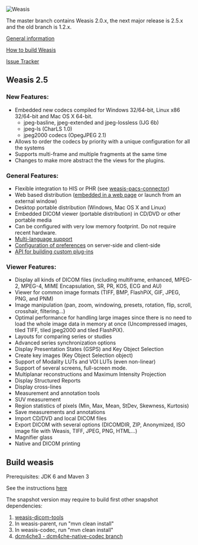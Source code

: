 ![Weasis](weasis-distributions/resources/images/about.png)

The master branch contains Weasis 2.0.x, the next major release is 2.5.x and the old branch is 1.2.x.

[General information](http://www.dcm4che.org/confluence/display/WEA/Home)

[How to build Weasis](http://www.dcm4che.org/confluence/display/WEA/Building+Weasis+from+source)

[Issue Tracker](http://www.dcm4che.org/jira/browse/WEA)

## Weasis 2.5 ##

### New Features: ###
* Embedded new codecs compiled for Windows 32/64-bit, Linux x86 32/64-bit and Mac OS X 64-bit. 
	* jpeg-basline, jpeg-extended and jpeg-lossless (IJG 6b)
	* jpeg-ls (CharLS 1.0) 
	* jpeg2000 codecs (OpegJPEG 2.1)
* Allows to order the codecs by priority with a unique configuration for all the systems
* Supports multi-frame and multiple fragments at the same time
* Changes to make more abstract the the views for the plugins. 

### General Features: ###
* Flexible integration to HIS or PHR (see [weasis-pacs-connector](https://github.com/nroduit/weasis-pacs-connector))
* Web based distribution ([embedded in a web page](https://github.com/nroduit/weasis-jnlp-distributions) or launch from an external window)
* Desktop portable distribution (Windows, Mac OS X and Linux)
* Embedded DICOM viewer (portable distribution) in CD/DVD or other portable media
* Can be configured with very low memory footprint. Do not require recent hardware.
* [Multi-language support](https://www.transifex.com/projects/p/weasis/)
* [Configuration of preferences](http://www.dcm4che.org/confluence/display/WEA/Weasis+Preferences) on server-side and client-side
* [API for building custom plug-ins](http://www.dcm4che.org/confluence/display/WEA/How+to+build+and+install+a+plug-in)

### Viewer Features: ###
* Display all kinds of DICOM files (including multiframe, enhanced, MPEG-2, MPEG-4, MIME Encapsulation, SR, PR, KOS, ECG and AU)
* Viewer for common image formats (TIFF, BMP, FlashPiX, GIF, JPEG, PNG, and PNM)
* Image manipulation (pan, zoom, windowing, presets, rotation, flip, scroll, crosshair, filtering...)
* Optimal performance for handling large images since there is no need to load the whole image data in memory at once (Uncompressed images, tiled TIFF, tiled jpeg2000 and tiled FlashPiX).
* Layouts for comparing series or studies
* Advanced series synchronization options
* Display Presentation States (GSPS) and Key Object Selection
* Create key images (Key Object Selection object)
* Support of Modality LUTs and VOI LUTs (even non-linear)
* Support of several screens, full-screen mode.
* Multiplanar reconstructions and Maximum Intensity Projection
* Display Structured Reports
* Display cross-lines
* Measurement and annotation tools
* SUV measurement
* Region statistics of pixels (Min, Max, Mean, StDev, Skewness, Kurtosis)
* Save measurements and annotations
* Import CD/DVD and local DICOM files
* Export DICOM with several options (DICOMDIR, ZIP, Anonymized, ISO image file with Weasis, TIFF, JPEG, PNG, HTML...)
* Magnifier glass
* Native and DICOM printing

## Build weasis ##

Prerequisites: JDK 6 and Maven 3

See the instructions [here](http://www.dcm4che.org/confluence/display/WEA/Building+Weasis+from+source)

The snapshot version may require to build first other snapshot dependencies:

1. [weasis-dicom-tools](https://github.com/nroduit/weasis-dicom-tools)
1. In weasis-parent, run "mvn clean install"
1. In weasis-codec, run "mvn clean install"
1. [dcm4che3 - dcm4che-native-codec branch](https://github.com/nroduit/dcm4che/tree/dcm4che-native-codec)